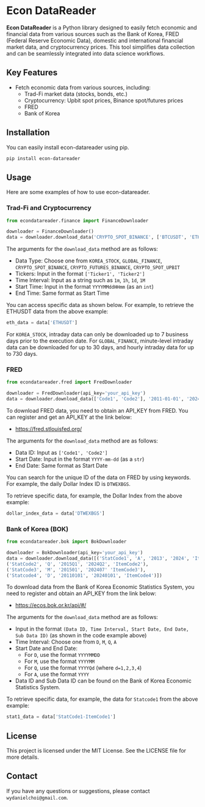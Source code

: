 # Econ DataReader

**Econ DataReader** is a Python library designed to easily fetch economic and financial data from various sources such as the Bank of Korea, FRED (Federal Reserve Economic Data), domestic and international financial market data, and cryptocurrency prices. This tool simplifies data collection and can be seamlessly integrated into data science workflows.

## Key Features

- Fetch economic data from various sources, including:
    - Trad-Fi market data (stocks, bonds, etc.)
    - Cryptocurrency: Upbit spot prices, Binance spot/futures prices
    - FRED
    - Bank of Korea

## Installation

You can easily install econ-datareader using pip.

```bash
pip install econ-datareader
```

## Usage
Here are some examples of how to use econ-datareader.

### Trad-Fi and Cryptocurrency
```python
from econdatareader.finance import FinanceDownloader

downloader = FinanceDownloader()
data = downloader.download_data('CRYPTO_SPOT_BINANCE', ['BTCUSDT', 'ETHUSDT'], '1m', 202407240000, 202408050000)
```
The arguments for the `download_data` method are as follows:
  - Data Type: Choose one from `KOREA_STOCK`, `GLOBAL_FINANCE`, `CRYPTO_SPOT_BINANCE`, `CRYPTO_FUTURES_BINANCE`, `CRYPTO_SPOT_UPBIT`
  - Tickers: Input in the format `['Ticker1', 'Ticker2']`
  - Time Interval: Input as a string such as `1m`, `1h`, `1d`, `1M`
  - Start Time: Input in the format `YYYYMMddHHmm` (as an `int`)
  - End Time: Same format as Start Time

You can access specific data as shown below. For example, to retrieve the ETHUSDT data from the above example:
```python
eth_data = data['ETHUSDT']
```
For `KOREA_STOCK`, intraday data can only be downloaded up to 7 business days prior to the execution date. For `GLOBAL_FINANCE`, minute-level intraday data can be downloaded for up to 30 days, and hourly intraday data for up to 730 days.

### FRED
```python
from econdatareader.fred import FredDownloader

downloader = FredDownloader(api_key='your_api_key')
data = downloader.download_data(['Code1', 'Code2'], '2011-01-01', '2024-08-01')
```
To download FRED data, you need to obtain an API_KEY from FRED. You can register and get an API_KEY at the link below:
  - https://fred.stlouisfed.org/

The arguments for the `download_data` method are as follows:
  - Data ID: Input as `['Code1', 'Code2']`
  - Start Date: Input in the format `YYYY-mm-dd` (as a `str`)
  - End Date: Same format as Start Date

You can search for the unique ID of the data on FRED by using keywords. For example, the daily Dollar Index ID is `DTWEXBGS`.

To retrieve specific data, for example, the Dollar Index from the above example:
```python
dollar_index_data = data['DTWEXBGS']
```

### Bank of Korea (BOK)
```python
from econdatareader.bok import BokDownloader

downloader = BokDownloader(api_key='your_api_key')
data = downloader.download_data([('StatCode1', 'A', '2013', '2024', 'ItemCode1'), 
('StatCode2', 'Q', '2015Q1', '2024Q2', 'ItemCode2'),
('StatCode3', 'M', '201501', '202407' 'ItemCode3'),
('Statcode4', 'D', '20110101', '20240101', 'ItemCode4')])
```
To download data from the Bank of Korea Economic Statistics System, you need to register and obtain an API_KEY from the link below:
 - https://ecos.bok.or.kr/api/#/

The arguments for the `download_data` method are as follows:
  - Input in the format `(Data ID, Time Interval, Start Date, End Date, Sub Data ID)` (as shown in the code example above)
  - Time Interval: Choose one from `D`, `M`, `Q`, `A`
  - Start Date and End Date:
    - For `D`, use the format `YYYYMMDD`
    - For `M`, use the format `YYYYMM`
    - For `Q`, use the format `YYYYQd` (where `d=1,2,3,4`)
    - For `A`, use the format `YYYY`
 - Data ID and Sub Data ID can be found on the Bank of Korea Economic Statistics System.

To retrieve specific data, for example, the data for `Statcode1` from the above example:
```python
stat1_data = data['StatCode1-ItemCode1'] 
```

## License
This project is licensed under the MIT License. See the LICENSE file for more details.

## Contact
If you have any questions or suggestions, please contact `wydanielchoi@gmail.com`.